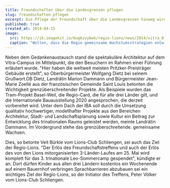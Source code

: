 ```yaml
---
title: Freundschaften über die Landesgrenzen pflegen
slug: freundschaften-pflegen
excerpt: Die Pflege der Freundschaft über die Landesgrenzen hinweg wird bei den Lions-Clubs in der Dreiländerecke traditionell groß geschrieben. Zum neunten Freundschaftstreffen trafen sich dieser Tage 130 Clubmitglieder aus der Schweiz, Frankreich und Deutschland im Vitra-Haus.
published: true
created_at: 2014-04-15
image:
  src: https://ik.imagekit.io/6uqkzvybwk/regio-lions/news/2014/vitra_0.jpg?updatedAt=1707158771718
  caption: "Wollen, dass die Regio gemeinsame Wachstumsstrategien entwickelt: Die Lions-Clubs aus dem deutschen, elsässischen und Schweizer Teil der Dreiländerecke trafen sich in Weil zum Gedankenaustausch"
---
```


Neben dem Gedankenaustausch stand die spektakuläre Architektur auf dem Vitra-Campus im Mittelpunkt, die den Besuchern im Rahmen einer Führung erläutert wurde. "Hier haben die weltweit meisten Pritzker-Preisträger Gebäude erstellt", so Oberbürgermeister Wolfgang Dietz bei seinem Grußwort.OB Dietz, Landrätin Marion Dammann und Bürgermeister Jean-Marie Zoellé aus der französischen Gemeinde Saint Louis betonten die Wichtigkeit grenzüberschreitender Projekte. Als Beispiele wurden das Tram-Projekt Basel-Weil, die Regio-Card, die für alle drei Länder gilt, und die Internationale Bauausstellung 2020 angesprochen, die derzeit vorbereitet wird. Unter dem Dach der IBA soll durch die Umsetzung qualitativ hochwertiger, modellhafter Projekte aus den Bereichen Architektur, Stadt- und Landschaftsplanung sowie Kultur ein Beitrag zur Entwicklung des trinationalen Raums geleistet werden, meinte Landrätin Dammann. Im Vordergrund stehe das grenzüberschreitende. gemeinsame Wachsen.

Dies, so betonte Veit Bürkle vom Lions-Club Schliengen, sei auch das Ziel der Regio-Lions. "Der Erlös des Freundschaftstreffens und auch der Erlös des von den Lions mitorganisierten 3-Länder-Laufes am 25. Mai wird komplett für das 3. trinationale Leo-Sommercamp gespendet", kündigte er an. Dort dürfen Kinder aus allen drei Ländern kostenlos ein Wochenende auf einem Bauernhof verbringen.Sprachbarrieren abzubauen sei ein wichtiges Ziel der Regio-Lions, so der Initiator des Treffens, Peter Völker vom Lions-Club Schliengen.
